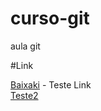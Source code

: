 # curso-git
aula git

#Link

[Baixaki](http://www.baixaki.com.br) - Teste Link</br>
[Teste2](teste2.php)
